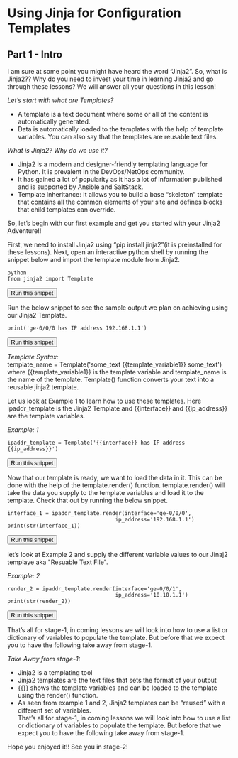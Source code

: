 # Using Jinja for Configuration Templates
## Part 1 - Intro

I am sure at some point you might have heard the word “Jinja2”. So, what is Jinja2?? Why do you need to invest your time in learning Jinja2 and go through these lessons? We will answer all your questions in this lesson!  
  
*Let’s start with what are Templates?*  
* A template is a text document where some or all of the content is automatically generated.  
* Data is automatically loaded to the templates with the help of template variables. You can also say that the templates are reusable text files.  
  
*What is Jinja2? Why do we use it?*    
* Jinja2 is a modern and designer-friendly templating language for Python.  It is prevalent in the DevOps/NetOps community.  
* It has gained a lot of popularity as it has a lot of information published and is supported by Ansible and SaltStack.  
* Template Inheritance: It allows you to build a base “skeleton” template that contains all the common elements of your site and defines blocks that child templates can override.  
  
So, let’s begin with our first example and get you started with your Jinja2 Adventure!!  
  
First, we need to install Jinja2 using “pip install jinja2”(it is preinstalled for these lessons). Next, open an interactive python shell by running the snippet below and import the template module from Jinja2.  
```
python
from jinja2 import Template
```  
<button type="button" class="btn btn-primary btn-sm" onclick="runSnippetInTab('linux1', 0)">Run this snippet</button>  
  
Run the below snippet to see the sample output we plan on achieving using our Jinja2 Template.  
```
print('ge-0/0/0 has IP address 192.168.1.1')
```  
<button type="button" class="btn btn-primary btn-sm" onclick="runSnippetInTab('linux1', 1)">Run this snippet</button>  

*Template Syntax:*  
template_name = Template('some_text {{template_variable1}} some_text')  
where {{template_variable1}} is the template variable and template_name is the name of the template. Template() function converts your text into a reusable jinja2 template.  

Let us look at Example 1 to learn how to use these templates. Here ipaddr_template is the Jinja2 Template and {{interface}}
and {{ip_address}} are the template variables.  

*Example: 1*  
```
ipaddr_template = Template('{{interface}} has IP address {{ip_address}}')
```
<button type="button" class="btn btn-primary btn-sm" onclick="runSnippetInTab('linux1', 2)">Run this snippet</button>

Now that our template is ready, we want to load the data in it. This can be done with the help of the template.render() function. template.render() will take the data you supply to the template variables and load it to the template. Check that out by running the below snippet.  

```
interface_1 = ipaddr_template.render(interface='ge-0/0/0',
                                  ip_address='192.168.1.1')
print(str(interface_1))
```

<button type="button" class="btn btn-primary btn-sm" onclick="runSnippetInTab('linux1', 3)">Run this snippet</button>

let’s look at Example 2 and supply the different variable values to our Jinaj2 templaye aka "Resuable Text File".  

*Example: 2*  

```
render_2 = ipaddr_template.render(interface='ge-0/0/1',
                                  ip_address='10.10.1.1')
print(str(render_2))
```
<button type="button" class="btn btn-primary btn-sm" onclick="runSnippetInTab('linux1', 4)">Run this snippet</button>

That’s all for stage-1, in coming lessons we will look into how to use a list or dictionary of variables to populate the template. But before that we expect you to have the following take away from stage-1.  
  
*Take Away from stage-1:*  
* Jinja2 is a templating tool  
* Jinja2 templates are the text files that sets the format of your output  
* {{}} shows the template variables and can be loaded to the template using the render() function.  
* As seen from example 1 and 2, Jinja2 templates can be “reused” with a different set of variables.  
That’s all for stage-1, in coming lessons we will look into how to use a list or dictionary of variables to populate the template. But before that we expect you to have the following take away from stage-1.  

Hope you enjoyed it!! See you in stage-2!
